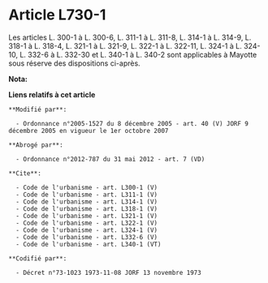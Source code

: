 # Article L730-1

Les articles L. 300-1 à L. 300-6, L. 311-1 à L. 311-8, L. 314-1 à L. 314-9, L. 318-1 à L. 318-4, L. 321-1 à L. 321-9, L.
322-1 à L. 322-11, L. 324-1 à L. 324-10, L. 332-6 à L. 332-30 et L. 340-1 à L. 340-2 sont applicables à Mayotte sous réserve
des dispositions ci-après.

**Nota:**



**Liens relatifs à cet article**

	**Modifié par**:

	  - Ordonnance n°2005-1527 du 8 décembre 2005 - art. 40 (V) JORF 9 décembre 2005 en vigueur le 1er octobre 2007

	**Abrogé par**:

	  - Ordonnance n°2012-787 du 31 mai 2012 - art. 7 (VD)

	**Cite**:

	  - Code de l'urbanisme - art. L300-1 (V)
	  - Code de l'urbanisme - art. L311-1 (V)
	  - Code de l'urbanisme - art. L314-1 (V)
	  - Code de l'urbanisme - art. L318-1 (V)
	  - Code de l'urbanisme - art. L321-1 (V)
	  - Code de l'urbanisme - art. L322-1 (V)
	  - Code de l'urbanisme - art. L324-1 (V)
	  - Code de l'urbanisme - art. L332-6 (V)
	  - Code de l'urbanisme - art. L340-1 (VT)

	**Codifié par**:

	  - Décret n°73-1023 1973-11-08 JORF 13 novembre 1973
